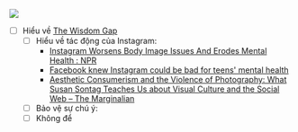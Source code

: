 ![](https://assets-global.website-files.com/5f0e1294f002b1bb26e1f304/6273d54e9f5270706efdddef_Wisdom-Gap-Email_Human-Vulnerabilities-Technology.png) 
- [ ] Hiểu về [The Wisdom Gap](https://www.humanetech.com/insights/the-wisdom-gap "The Wisdom Gap - Center for Humane Technology")
	- [ ] Hiểu về tác động của Instagram:
		- [Instagram Worsens Body Image Issues And Erodes Mental Health : NPR](https://www.npr.org/2021/09/26/1040756541/instagram-worsens-body-image-issues-and-erodes-mental-health "Instagram Worsens Body Image Issues And Erodes Mental Health : NPR")
		- [Facebook knew Instagram could be bad for teens' mental health](https://www.usatoday.com/story/tech/2021/09/14/facebook-knew-instagram-could-bad-teens-mental-health/8340578002/ "Facebook knew Instagram could be bad for teens' mental health")
		- [Aesthetic Consumerism and the Violence of Photography: What Susan Sontag Teaches Us about Visual Culture and the Social Web – The Marginalian](https://www.themarginalian.org/2013/09/16/susan-sontag-on-photography-social-media/ "Aesthetic Consumerism and the Violence of Photography: What Susan Sontag Teaches Us about Visual Culture and the Social Web – The Marginalian")
	- [ ] Bảo vệ sự chú ý: 
	- [ ] Không để 
